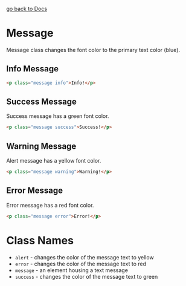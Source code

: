 [go back to Docs](../README.md)

# Message

Message class changes the font color to the primary text color (blue).

## Info Message

```html
<p class="message info">Info!</p>
```

## Success Message

Success message has a green font color.

```html
<p class="message success">Success!</p>
```

## Warning Message

Alert message has a yellow font color.

```html
<p class="message warning">Warning!</p>
```

## Error Message

Error message has a red font color.

```html
<p class="message error">Error!</p>
```

# Class Names

- `alert` - changes the color of the message text to yellow
- `error` - changes the color of the message text to red
- `message` - an element housing a text message
- `success` - changes the color of the message text to green

